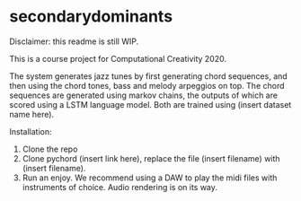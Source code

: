 # secondarydominants
Disclaimer: this readme is still WIP.

This is a course project for Computational Creativity 2020.

The system generates jazz tunes by first generating chord sequences, and then using the chord tones, bass and melody arpeggios on top.
The chord sequences are generated using markov chains, the outputs of which are scored using a LSTM language model. Both are trained using (insert dataset name here).

Installation:
1. Clone the repo
2. Clone pychord (insert link here), replace the file (insert filename) with (insert filename).
3. Run an enjoy. We recommend using a DAW to play the midi files with instruments of choice. Audio rendering is on its way.
  
